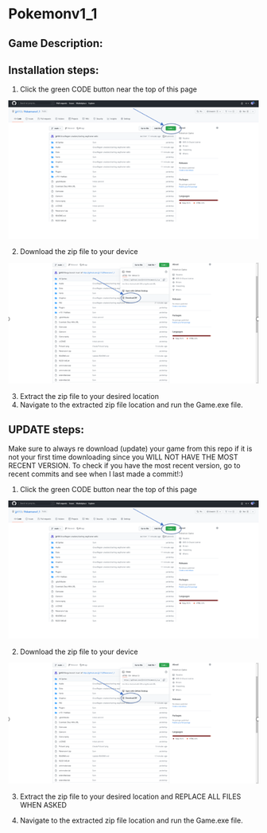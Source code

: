 # Pokemonv1_1
## Game Description:
## Installation steps:
1. Click the green CODE button near the top of this page

![First](Picture1.png)

2. Download the zip file to your device

![sec](Picture2.png)

3. Extract the zip file to your desired location
4. Navigate to the extracted zip file location and run the Game.exe file.
## UPDATE steps:
Make sure to always re download (update) your game from this repo if it is not your first time downloading since you WILL NOT HAVE THE MOST RECENT VERSION. 
To check if you have the most recent version, go to recent commits and see when I last made a commit!:)

1. Click the green CODE button near the top of this page

![First](Picture1.png)

2. Download the zip file to your device

![sec](Picture2.png)

3. Extract the zip file to your desired location and REPLACE ALL FILES WHEN ASKED

4. Navigate to the extracted zip file location and run the Game.exe file.
